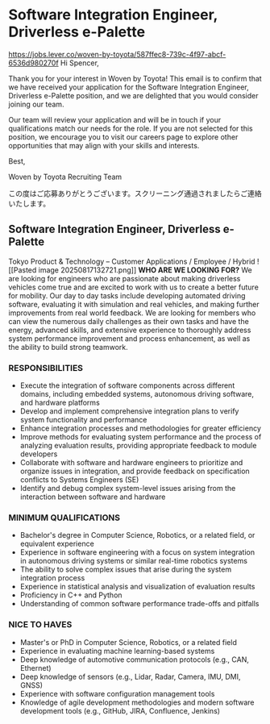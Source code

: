 # Software Integration Engineer, Driverless e-Palette
https://jobs.lever.co/woven-by-toyota/587ffec8-739c-4f97-abcf-6536d980270f
Hi Spencer,

Thank you for your interest in Woven by Toyota! This email is to confirm that we have received your application for the Software Integration Engineer, Driverless e-Palette position, and we are delighted that you would consider joining our team. 

Our team will review your application and will be in touch if your qualifications match our needs for the role. If you are not selected for this position, we encourage you to visit our careers page to explore other opportunities that may align with your skills and interests.

Best,

Woven by Toyota Recruiting Team

この度はご応募ありがとうございます。スクリーニング通過されましたらご連絡いたします。
## Software Integration Engineer, Driverless e-Palette
Tokyo   Product & Technology – Customer Applications / Employee / Hybrid
![[Pasted image 20250817132721.png]]
**WHO ARE WE LOOKING FOR?**
We are looking for engineers who are passionate about making driverless vehicles come true and are excited to work with us to create a better future for mobility. Our day to day tasks include developing automated driving software, evaluating it with simulation and real vehicles, and making further improvements from real world feedback. We are looking for members who can view the numerous daily challenges as their own tasks and have the energy, advanced skills, and extensive experience to thoroughly address system performance improvement and process enhancement, as well as the ability to build strong teamwork.
### RESPONSIBILITIES
- Execute the integration of software components across different domains, including embedded systems, autonomous driving software, and hardware platforms
- Develop and implement comprehensive integration plans to verify system functionality and performance
- Enhance integration processes and methodologies for greater efficiency
- Improve methods for evaluating system performance and the process of analyzing evaluation results, providing appropriate feedback to module developers
- Collaborate with software and hardware engineers to prioritize and organize issues in integration, and provide feedback on specification conflicts to Systems Engineers (SE)
- Identify and debug complex system-level issues arising from the interaction between software and hardware

### MINIMUM QUALIFICATIONS
- Bachelor's degree in Computer Science, Robotics, or a related field, or equivalent experience
- Experience in software engineering with a focus on system integration in autonomous driving systems or similar real-time robotics systems
- The ability to solve complex issues that arise during the system integration process
- Experience in statistical analysis and visualization of evaluation results
- Proficiency in C++ and Python
- Understanding of common software performance trade-offs and pitfalls

### NICE TO HAVES
- Master's or PhD in Computer Science, Robotics, or a related field
- Experience in evaluating machine learning-based systems
- Deep knowledge of automotive communication protocols (e.g., CAN, Ethernet)
- Deep knowledge of sensors (e.g., Lidar, Radar, Camera, IMU, DMI, GNSS)
- Experience with software configuration management tools
- Knowledge of agile development methodologies and modern software development tools (e.g., GitHub, JIRA, Confluence, Jenkins)